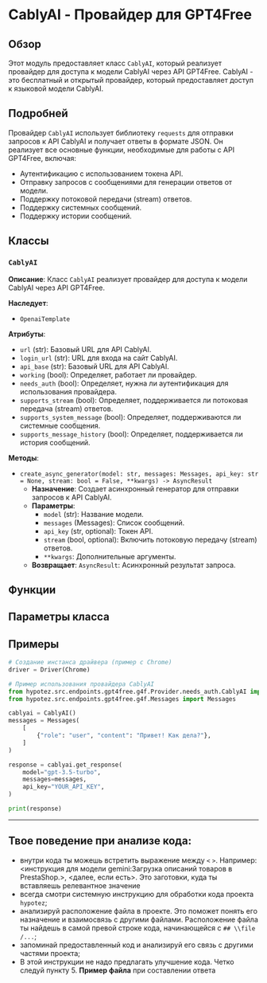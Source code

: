 # CablyAI - Провайдер для GPT4Free

## Обзор

Этот модуль предоставляет класс `CablyAI`, который реализует провайдер для доступа к модели CablyAI через API GPT4Free. CablyAI - это бесплатный и открытый провайдер, который предоставляет доступ к языковой модели CablyAI. 

## Подробней

Провайдер `CablyAI` использует библиотеку `requests` для отправки запросов к API CablyAI и получает ответы в формате JSON. Он реализует все основные функции, необходимые для работы с API GPT4Free, включая: 

- Аутентификацию с использованием токена API.
- Отправку запросов с сообщениями для генерации ответов от модели.
- Поддержку потоковой передачи (stream) ответов.
- Поддержку системных сообщений.
- Поддержку истории сообщений.

## Классы

### `CablyAI`

**Описание**: 
Класс `CablyAI` реализует провайдер для доступа к модели CablyAI через API GPT4Free.

**Наследует**: 
- `OpenaiTemplate`

**Атрибуты**:

- `url` (str): Базовый URL для API CablyAI.
- `login_url` (str): URL для входа на сайт CablyAI.
- `api_base` (str): Базовый URL для API CablyAI.
- `working` (bool): Определяет, работает ли провайдер.
- `needs_auth` (bool): Определяет, нужна ли аутентификация для использования провайдера.
- `supports_stream` (bool): Определяет, поддерживается ли потоковая передача (stream) ответов.
- `supports_system_message` (bool): Определяет, поддерживаются ли системные сообщения.
- `supports_message_history` (bool): Определяет, поддерживается ли история сообщений.

**Методы**:

- `create_async_generator(model: str, messages: Messages, api_key: str = None, stream: bool = False, **kwargs) -> AsyncResult`
    - **Назначение**:  Создает асинхронный генератор для отправки запросов к API CablyAI.
    - **Параметры**:
        - `model` (str): Название модели.
        - `messages` (Messages): Список сообщений.
        - `api_key` (str, optional): Токен API.
        - `stream` (bool, optional): Включить потоковую передачу (stream) ответов.
        - `**kwargs`: Дополнительные аргументы.
    - **Возвращает**: `AsyncResult`:  Асинхронный результат запроса.


## Функции

## Параметры класса

## Примеры

```python
# Создание инстанса драйвера (пример с Chrome)
driver = Driver(Chrome)
```

```python
# Пример использования провайдера CablyAI
from hypotez.src.endpoints.gpt4free.g4f.Provider.needs_auth.CablyAI import CablyAI
from hypotez.src.endpoints.gpt4free.g4f.Messages import Messages

cablyai = CablyAI()
messages = Messages(
    [
        {"role": "user", "content": "Привет! Как дела?"},
    ]
)

response = cablyai.get_response(
    model="gpt-3.5-turbo",
    messages=messages,
    api_key="YOUR_API_KEY",
)

print(response)
```

-------------------------------------------------------------------------------------

## Твое поведение при анализе кода:
- внутри кода ты можешь встретить выражение между `<` `>`. Например: <инструкция для модели gemini:Загрузка описаний товаров в PrestaShop.>, <далее, если есть>. Это заготовки, куда ты вставляешь релевантное значение
- всегда смотри системную инструкцию для обработки кода проекта `hypotez`;
- анализируй расположение файла в проекте. Это поможет понять его назначение и взаимосвязь с другими файлами. Расположение файла ты найдешь в самой превой строке кода, начинающейся с `## \\file /...`;
- запоминай предоставленный код и анализируй его связь с другими частями проекта;
- В этой инструкции не надо предлагать улучшение кода. Четко следуй пункту 5. **Пример файла** при составлении ответа